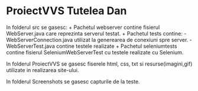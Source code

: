 # ProiectVVS Tutelea Dan
In folderul src se gasesc:
			+ Pachetul webserver contine fisierul WebServer.java care reprezinta serverul testat.
			+ Pachetul tests contine: - WebServerConnection.java utilizat la generearea de conexiuni spre server.
 						- WebServerTest.java contine testele realizate
			+ Pachetul seleniumtests contine fisierul SeleniumWebServerTest cu testele realizate cu Selenium.



In folderul ProiectVVS se gasesc fiserele html, css, txt si resurse(imagini,gif) utilizate in realizarea site-ului.

In folderul Screenshots se gasesc capturile de la teste.
